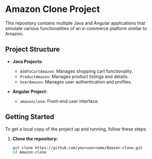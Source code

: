 # Amazon Clone Project

This repository contains multiple Java and Angular applications that simulate various functionalities of an e-commerce platform similar to Amazon.

## Project Structure

- **Java Projects:**
  - `AddToCartAmazon`: Manages shopping cart functionality.
  - `ProductAmazon`: Manages product listings and details.
  - `UserAmazon`: Manages user authentication and profiles.

- **Angular Project:**
  - `amazonclone`: Front-end user interface.

## Getting Started

To get a local copy of the project up and running, follow these steps:

1. **Clone the repository:**

   ```bash
   git clone https://github.com/yourusername/Amazon-clone.git
   cd Amazon-clone
